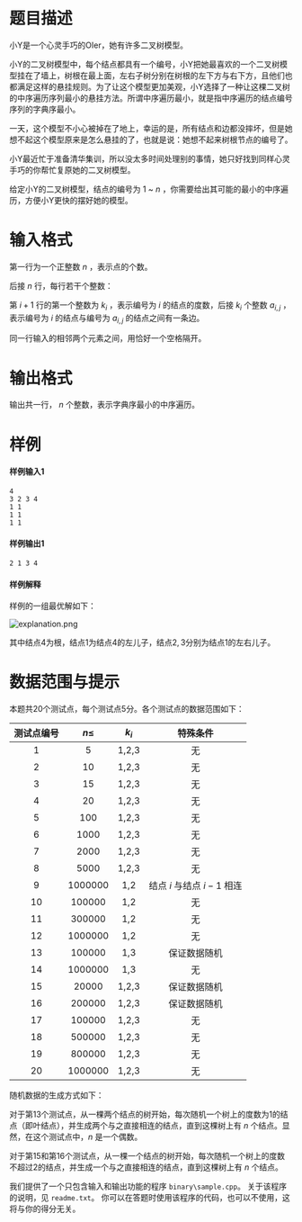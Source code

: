 
# 题目描述

小Y是一个心灵手巧的OIer，她有许多二叉树模型。

小Y的二叉树模型中，每个结点都具有一个编号，小Y把她最喜欢的一个二叉树模型挂在了墙上，树根在最上面，左右子树分别在树根的左下方与右下方，且他们也都满足这样的悬挂规则。为了让这个模型更加美观，小Y选择了一种让这棵二叉树的中序遍历序列最小的悬挂方法。所谓中序遍历最小，就是指中序遍历的结点编号序列的字典序最小。

一天，这个模型不小心被掉在了地上，幸运的是，所有结点和边都没摔坏，但是她想不起这个模型原来是怎么悬挂的了，也就是说：她想不起来树根节点的编号了。

小Y最近忙于准备清华集训，所以没太多时间处理别的事情，她只好找到同样心灵手巧的你帮忙复原她的二叉树模型。

给定小Y的二叉树模型，结点的编号为 $1$ ~ $n$ ，你需要给出其可能的最小的中序遍历，方便小Y更快的摆好她的模型。

# 输入格式

第一行为一个正整数 $n$ ，表示点的个数。

后接 $n$ 行，每行若干个整数：

第 $i+1$ 行的第一个整数为 $k_i$ ，表示编号为 $i$ 的结点的度数，后接 $k_i$ 个整数 $a_{i,j}$ ，表示编号为 $i$ 的结点与编号为 $a_{i,j}$ 的结点之间有一条边。

同一行输入的相邻两个元素之间，用恰好一个空格隔开。

# 输出格式

输出共一行， $n$ 个整数，表示字典序最小的中序遍历。

# 样例

#### 样例输入1
```plain
4
3 2 3 4
1 1
1 1
1 1
```

#### 样例输出1
```plain
2 1 3 4
```


#### 样例解释

样例的一组最优解如下：

![explanation.png](source/loj/2324/img/aHR0cHM6Ly9pLmxvbGkubmV0LzIwMTcvMTIvMTAvNWEyYzk1NGY1ODM2NS5wbmc=.png)

其中结点$4$为根，结点$1$为结点$4$的左儿子，结点$2,3$分别为结点$1$的左右儿子。

# 数据范围与提示

本题共20个测试点，每个测试点5分。各个测试点的数据范围如下：

<!-- BEGIN: Migrated markdown table -->

| 测试点编号 | $n \le$ | $k_i$ | 特殊条件 |
|:-:|:-:|:-:|:-:|
| 1 | 5 | 1,2,3 | 无 |
| 2 | 10 | 1,2,3 | 无 |
| 3 | 15 | 1,2,3 | 无 |
| 4 | 20 | 1,2,3 | 无 |
| 5 | 100 | 1,2,3 | 无 |
| 6 | 1000 | 1,2,3 | 无 |
| 7 | 2000 | 1,2,3 | 无 |
| 8 | 5000 | 1,2,3 | 无 |
| 9 | 1000000 | 1,2 | 结点 $i$ 与结点 $i-1$ 相连 |
| 10 | 100000 | 1,2 | 无 |
| 11 | 300000 | 1,2 | 无 |
| 12 | 1000000 | 1,2 | 无 |
| 13 | 100000 | 1,3 | 保证数据随机 |
| 14 | 1000000 | 1,3 | 无 |
| 15 | 20000 | 1,2,3 | 保证数据随机 |
| 16 | 200000 | 1,2,3 | 保证数据随机 |
| 17 | 100000 | 1,2,3 | 无 |
| 18 | 500000 | 1,2,3 | 无 |
| 19 | 800000 | 1,2,3 | 无 |
| 20 | 1000000 | 1,2,3 | 无 |

<!-- Migrated from original HTML table:
<table><thead>
<tr>
<th style='text-align:center'>测试点编号</th><th style='text-align:center'>$n \le$ </th><th style='text-align:center'>$k_i$ </th><th style='text-align:center'>特殊条件</th></tr>
</thead><tbody>
<tr>
<td style='text-align:center'>1</td><td style='text-align:center'>5</td><td style='text-align:center' rowspan='8'>1,2,3</td><td style='text-align:center' rowspan='8'>无</td></tr>
<tr>
<td style='text-align:center'>2</td><td style='text-align:center'>10</td></tr>
<tr>
<td style='text-align:center'>3</td><td style='text-align:center'>15</td></tr>
<tr>
<td style='text-align:center'>4</td><td style='text-align:center'>20</td></tr>
<tr>
<td style='text-align:center'>5</td><td style='text-align:center'>100</td></tr>
<tr>
<td style='text-align:center'>6</td><td style='text-align:center'>1000</td></tr>
<tr>
<td style='text-align:center'>7</td><td style='text-align:center'>2000</td></tr>
<tr>
<td style='text-align:center'>8</td><td style='text-align:center'>5000</td></tr>
<tr>
<td style='text-align:center'>9</td><td style='text-align:center'>1000000</td><td style='text-align:center' rowspan='4'>1,2</td><td style='text-align:center'>结点 $i$ 与结点 $i-1$ 相连</td></tr>
<tr>
<td style='text-align:center'>10</td><td style='text-align:center'>100000</td><td style='text-align:center' rowspan='3'>无</td></tr>
<tr>
<td style='text-align:center'>11</td><td style='text-align:center'>300000</td></tr>
<tr>
<td style='text-align:center'>12</td><td style='text-align:center'>1000000</td></tr>
<tr>
<td style='text-align:center'>13</td><td style='text-align:center'>100000</td><td style='text-align:center' rowspan='2'>1,3</td><td style='text-align:center'>保证数据随机</td></tr>
<tr>
<td style='text-align:center'>14</td><td style='text-align:center'>1000000</td><td style='text-align:center'>无</td></tr>
<tr>
<td style='text-align:center'>15</td><td style='text-align:center'>20000</td><td style='text-align:center' rowspan='6'>1,2,3</td><td style='text-align:center' rowspan='2'>保证数据随机</td></tr>
<tr>
<td style='text-align:center'>16</td><td style='text-align:center'>200000</td></tr>
<tr>
<td style='text-align:center'>17</td><td style='text-align:center'>100000</td><td style='text-align:center' rowspan='4'>无</td></tr>
<tr>
<td style='text-align:center'>18</td><td style='text-align:center'>500000</td></tr>
<tr>
<td style='text-align:center'>19</td><td style='text-align:center'>800000</td></tr>
<tr>
<td style='text-align:center'>20</td><td style='text-align:center'>1000000</td></tr>
</tbody></table>
-->

<!-- END: Migrated markdown table -->


随机数据的生成方式如下：

对于第13个测试点，从一棵两个结点的树开始，每次随机一个树上的度数为1的结点（即叶结点），并生成两个与之直接相连的结点，直到这棵树上有 $n$ 个结点。显然，在这个测试点中，$n$ 是一个偶数。

对于第15和第16个测试点，从一棵一个结点的树开始，每次随机一个树上的度数不超过2的结点，并生成一个与之直接相连的结点，直到这棵树上有 $n$ 个结点。

我们提供了一个只包含输入和输出功能的程序 `binary\sample.cpp`。
关于该程序的说明，见 `readme.txt`。
你可以在答题时使用该程序的代码，也可以不使用，这将与你的得分无关。

